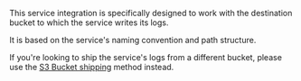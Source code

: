 This service integration is specifically designed to work with the
destination bucket to which the service writes its logs.

It is based on the service's naming convention and path structure.

If you're looking to ship the service's logs from a different bucket, please use the [S3 Bucket shipping](https://app.logz.io/#/dashboard/send-your-data/log-sources/s3-bucket) method instead.
